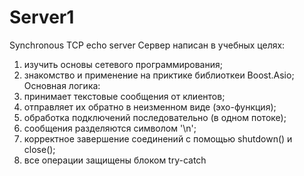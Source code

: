 # Server1
Synchronous TCP echo server
Сервер написан в учебных целях: 
  1. изучить основы сетевого программирования;
  2. знакомство и применение на приктике библиоткеи Boost.Asio;
Основная логика:
  1. принимает текстовые сообщения от клиентов;
  2. отправляет их обратно в неизменном виде (эхо-функция);
  3. обработка подключений последовательно (в одном потоке);
  4. сообщения разделяются символом '\n';
  5. корректное завершение соединений с помощью shutdown() и close();
  6. все операции защищены блоком try-catch
